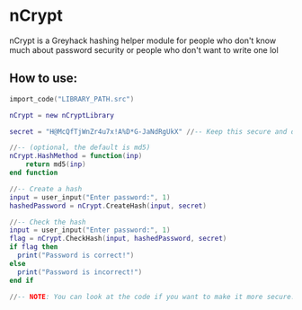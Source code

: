 # nCrypt
nCrypt is a Greyhack hashing helper module for people who don't know much about password security or people who don't want to write one lol

## How to use:
```lua
import_code("LIBRARY_PATH.src")

nCrypt = new nCryptLibrary

secret = "H@McQfTjWnZr4u7x!A%D*G-JaNdRgUkX" //-- Keep this secure and do not share (https://www.allkeysgenerator.com/Random/Security-Encryption-Key-Generator.aspx)

//-- (optional, the default is md5)
nCrypt.HashMethod = function(inp)
    return md5(inp)
end function

//-- Create a hash
input = user_input("Enter password:", 1)
hashedPassword = nCrypt.CreateHash(input, secret)

//-- Check the hash
input = user_input("Enter password:", 1)
flag = nCrypt.CheckHash(input, hashedPassword, secret)
if flag then
  print("Password is correct!")
else
  print("Password is incorrect!")
end if

//-- NOTE: You can look at the code if you want to make it more secure.
```
